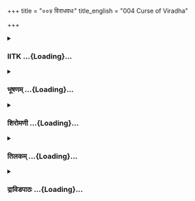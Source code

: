 +++
title = "००४ विराधवधः"
title_english = "004 Curse of Viradha"

+++
<div caption="श्रीराम-हरिसीताराममूर्ति-घनपाठिभ्यां वचनम्" class="audioEmbed" src="https://archive.org/download/Ramayana-recitation-Sriram-harisItArAmamUrti-Ghanapaati-v2/Kanda_3/Kanda_3_ARK-004-Viradha_Vadhaha.mp3"></div>

<div class="js_include collapsed" newlevelforh1="3" title="IITK" unfilled url="/purANam/rAmAyaNam/audIchya-pAThaH/iitk/3_araNyakANDam/01-virAdha-vadhaH/004_virAdhavadhaH.md">
<details><summary><h3>IITK ...{Loading}...</h3></summary>

Rama and Lakshmana kill Viradha -- Viradha narrates his story and
ascends to heaven.



#### श्लोकः
##### मूलम्
ह्रियमाणौ तु तौ दृष्ट्वा वैदेही रामलक्ष्मणौ।  
उच्चैस्स्वरेण चुक्रोश प्रगृह्य सुमहाजाभुजौ॥3.4.1॥

##### शब्दार्थः
वैदेही Sita, प्रगृह्य  holding, ह्रियमाणौ the two being abducted, सुमहाभुजौ two huge arms, रामलक्ष्मणौ Rama and Lakshmana, दृष्ट्वा  seeing, उच्चै स्वरेण at the top of her voice, चुक्रोश shouted.

##### आङ्ग्लानुवादः
Seeing those two mightyarmed Rama and Lakshmana being carried away by Viradha, Sita started crying loudlyः



#### श्लोकः
##### मूलम्
एष दाशरथी रामः सत्यवान् शीलवान् शुचिः।  
रक्षसा रौद्ररूपेण ह्रियते सहलक्ष्मणः॥3.4.2॥

##### शब्दार्थः
सत्यवान् truthful , शीलवान् of good conduct, शुचिः pure, एषः this person, दाशरथिः son of Dasaratha, रामः Rama, सहलक्ष्मणः  with Lakshmana, रौद्ररूपेण dreadful in appearance, रक्षसा by The demon, ह्रियते is whisked away.

##### आङ्ग्लानुवादः




#### श्लोकः
##### मूलम्
मामृका भक्षयिष्यन्ति शार्दूलाद्वीपिनस्तथा।  
मां हरोत्सृज काकुत्स्थौ नमस्ते राक्षसोत्तम॥3.4.3॥

##### शब्दार्थः
माम् me, ऋका wild bears, तथा in the same way, शार्दूलाद्वीपिनः tigers and panthers, भक्षयिष्यन्ति will eat me, राक्षसोत्तम O best of demons, माम् me, हर take away, काकुत्स्थौ Rama and Lakshmana, उत्सृज spare them, ते to you, नमः I salute.

##### आङ्ग्लानुवादः
The wild bears, tigers and panthers will eat me up here. O best among demons, pray take me and leave both the Kakutsthas.



#### श्लोकः
##### मूलम्
तस्यास्तद्वचनं श्रुत्वा वैदेह्या रामलक्ष्मणौ।  
वेगं प्रचक्रतुर्वीरौ वधे तस्य दुरात्मनः॥3.4.4॥

##### शब्दार्थः
वीरौ heroic, रामलक्ष्मणौ Rama and Lakshmana, तस्याः वैदेह्याः that Sita's, तत् वचनम् those words, श्रुत्वा on hearing, दुरात्मनः of the wicked one, तस्य his, वधे to kill, वेगम् haste, प्रचक्रतुः began.

##### आङ्ग्लानुवादः
On hearing those words of  Sita, both the heroes, Rama and Lakshmana hastened to kill the wicked Viradha.



#### श्लोकः
##### मूलम्
तस्य रौद्रस्य सौमित्रिः सव्यं बाहुं बभञ्ज ह।  
रामस्तु दक्षिणं बाहुं तरसा तस्य रक्षसः॥3.4.5॥

##### शब्दार्थः
सौमित्रिः Lakshmana, रौद्रस्य of that dreadful demon तस्य his, सव्यं बाहुम् left shoulder, बभञ्ज ह broke down, रामः Rama, तु too, तस्य रक्षसः that demon's, दक्षिणम् right, बाहुम् shoulder, तरसा quickly.

##### आङ्ग्लानुवादः
Lakshmana quickly broke the left and Rama the right shoulder of that dreadful demon.



#### श्लोकः
##### मूलम्
स भग्नबाहुस्सविग्नो निपपाताशु राक्षसः।  
धरण्यां मेघसङ्काशो वज्रभिन्न इवाचलः॥3.4.6॥

##### शब्दार्थः
भग्नबाहुः broken shoulders, मेघ सङ्काशः resembling cloud, सः he, संविग्नः anxious, राक्षसः demon, निपपातः fell down, वज्रभिन्नः split by a thunderbolt, अचलः इव like a mountain, आशु fell at once, धरण्याम् on the ground.

##### आङ्ग्लानुवादः
With both shoulders broken, the demon, looking like a cloud (huge and dark) fell at once on the ground like a mountain split by a thunderbolt.



#### श्लोकः
##### मूलम्
मुष्टिभिर्जानुभिः पद्भिः सूदयन्तौ तु राक्षसम्।  
उद्यम्योद्यम्य चाप्येनं स्थण्डिले निष्पिपेषतुः॥3.4.7॥

##### शब्दार्थः
राक्षसम् to the demon, मुष्टिभिः with fists, जानुभिः with knees, पद्भिः with feet, सूदयन्तौ striking, एनम् him, उद्यम्योद्यम्य by lifting him again and again, स्थण्डिले on the bare ground, निष्पिपेषतुः pulverized .

##### आङ्ग्लानुवादः
Striking the demon with fists, knees and feet, both of them smit him  on the bare ground and pulverized him.



#### श्लोकः
##### मूलम्
स विद्धो बहुभिर्बाणैः खङ्गाभ्यां च परिक्षतः।  
निष्पिष्टो बहुधा भूमौ न ममार स राक्षसः॥3.4.8॥

##### शब्दार्थः
बहुभिः by many, बाणैः by arrows, विद्धः pierced, खङ्गाभ्याम् with two swords, परिक्षतः  wounded, बहुधा in many ways, भूमौ on the ground, निष्पिष्टः pulverized, सः राक्षसः that demon, न ममार was not killed.

##### आङ्ग्लानुवादः
Although pierced by arrows, and wounded by the two swords, and pulverized on the ground, the demon did not die.



#### श्लोकः
##### मूलम्
तं प्रेक्ष्य रामः सुभृशमवध्यमचलोपमम्।  
भयेष्वभयदश्श्रीमानिदं वचनमब्रवीत्॥3.4.9॥

##### शब्दार्थः
भयेषु from fear, अभयदः guaranter of safety, (who promises deliverance from fear), श्रीमान् illustrious, रामः Rama, अचलोपमम् mountainlike, तम् him, सुभृशम् very much, अवध्यम् could not be killed, प्रेक्ष्य after seeing, इदम् these, वचनम् words, अब्रवीत् said.

##### आङ्ग्लानुवादः
Seeing the mountainlike Viradha not dying though seriously wounded, illustrious Rama, guaranter of safety from fear said to Lakshmanaः



#### श्लोकः
##### मूलम्
तपसा पुरुषव्याघ्र राक्षसोऽयं न शक्यते।  
शस्त्रेण युधि निर्जेतुं राक्षसं निखनावहे॥3.4.10॥

##### शब्दार्थः
पुरुषव्याघ्र O tiger among men, तपसा by penance, अयं राक्षसः this demon, युधि in war, शस्त्रेण by weapons, निर्जेतुम् to conquer, न शक्यते is not possible, राक्षसम् this demon, निखनावहे shall bury him.

##### आङ्ग्लानुवादः
O Lakshmana, best among men, this demon by virtue of his penance cannot be killed with any weapon in war. Therefore, let us bury him.



#### श्लोकः
##### मूलम्
कुञ्जरस्येव रौद्रस्य राक्षसस्यास्य लक्ष्मण।  
वनेऽस्मिन् सुमहच्छ्वभ्रं खन्यतां रौद्रवर्चसः॥3.4.11॥

##### शब्दार्थः
लक्ष्मण Lakshmana, रौद्रस्य of the dreadful one, अस्य रक्षसः of this demon, कुञ्जरस्येव like an elephant, रौद्रवर्चसः one who emits a fearful glow, अस्मिन् in this, वने forest, सुमहत् very great, श्वभ्रम् a pit, खन्यताम् dig.

##### आङ्ग्लानुवादः
Dig a deep pit to bury this demon, dreadful like an elephant and emitting a fearful glow.



#### श्लोकः
##### मूलम्
इत्युक्त्वा लक्ष्मणं रामः प्रदरः खन्यतामिति।  
तस्थौ विराधमाक्रम्य कण्ठे पादेन वीर्यवान्॥3.4.12॥

##### शब्दार्थः
वीर्यवान् courageous one, रामः Rama, लक्ष्मणम् to Lakshmana, इति thus, प्रदरः crevice, खन्यताम् may be dug up, इति thus, उक्त्वा having said, विराधम् Viradha, पादेन with his foot, कण्ठे on his neck, आक्रम्य holding firmly there, तस्थौ stood.

##### आङ्ग्लानुवादः
Courageous Rama standing there put his foot firmly on the neck of Viradha and said to Lakshmana,' Dig up a crevice'.



#### श्लोकः
##### मूलम्
तच्छ्रुत्वा राघवेणोक्तं राक्षसः प्रश्रितं वचः।  
इदं प्रोवाच काकुत्थ्सं विराधः पुरुषर्षभम्॥3.4.13॥

##### शब्दार्थः
राक्षसः the demon, विराधः Viradha, राघवेण by Rama, उक्तम् instructed, तत् that, श्रुत्वा on hearing, पुरुषर्षभम् best among men, काकुत्थ्सम् to Lakshmana, इदम् thus, प्रश्रितम् humble, वचः words, प्रोवाच uttered.

##### आङ्ग्लानुवादः
When the demon Viradha heard Rama saying so, he said these humble words to the scion of the Kakutsthas and the best of men ः



#### श्लोकः
##### मूलम्
हतोऽस्मि पुरुषव्याघ्र शक्रतुल्यबलेन वै।  
मया तु पूर्वं त्वं मोहान्न ज्ञातः पुरुषर्षभ॥3.4.14॥

##### शब्दार्थः
पुरुषव्याघ्र O tiger among men, शक्रतुल्यबलेन equal to Indra in prowess, हतः अस्मि I am killed, पुरुषर्षभ bull among men, मया by me, मोहात् due to delusion, त्वम् you, पूर्वम् earlier, न ज्ञातः was not realised.

##### आङ्ग्लानुवादः
You have killed me, O Rama, a tiger among men. You are equal to Indra in prowess. O best of men, out of delusion I could not recognise you earlier.



#### श्लोकः
##### मूलम्
कौसल्यासुप्रजा राम तातस्त्वं विदितो मया।  
वैदेही च महाभागा लक्ष्मणश्च महायशाः॥3.4.15॥

##### शब्दार्थः
तात O dear one, त्वम् you, कौसल्यासुप्रजाः the good son of Kausalya, रामः Rama, विदितः are known now, महाभागा a great lady, वैदेही च Sita too, महायशाः a man of great fame, लक्ष्मणश्च and Lakshmana too.

##### आङ्ग्लानुवादः
O dear Rama, I know now you are the blessed son of Kausalya, Sita is a noble lady and a glorious soul.



#### श्लोकः
##### मूलम्
अभिशापादहं घोरां प्रविष्टो राक्षसीं तनुम्।  
तुम्बुरुर्नाम गन्धर्वः शप्तो वैश्रवणेन ह॥3.4.16॥

##### शब्दार्थः
अहम् I, अभिशापात् by a curse, घोराम् this terrible, राक्षसीम् demoniac, तनुम् body, प्रविष्टः I  have entered, वैश्रवणेन by Kubera, शप्तः I am cursed, तुम्बुरुः नाम by name Tumburu, गन्धर्वः celestial musician.

##### आङ्ग्लानुवादः
I am Tumburu by name,  a celestial singer of the gandharva clan. Cursed by Kubera, I got this dreadful body of a demon.



#### श्लोकः
##### मूलम्
प्रसाद्यमानश्च मया सोऽब्रवीन्मां महायशाः।  
यदा दाशरथी रामस्त्वां वधिष्यति संयुगे।  
तदा प्रकृतिमापन्नो भवान्स्वर्गं गमिष्यति॥3.4.17॥

##### शब्दार्थः
मया by me, प्रसाद्यमानः while being appeased, महायशाः illustrious, सः he, माम् me, अब्रवीत् said, दाशरथिः son of Dasaratha, रामः Rama, यदा when, त्वाम् you, संयुगे at war, वधिष्यति will kill, तदा then, प्रकृतिम् your original form, आपन्नः you will get back, भवान् you, स्वर्गम् to heaven, गमिष्यति you will go.

##### आङ्ग्लानुवादः
When I appealed to him, that lord of great fame (Kubera) said that I would get back my original form and ascend to heaven when Rama, son of Dasaratha, would kill me in a duel.



#### श्लोकः
##### मूलम्
अनुपस्थीयमानो मां स क्रुद्धो व्याजहार ह।  
इति वैश्रवणो राजा रम्भासक्तमुवाच ह॥3.4.18॥

##### शब्दार्थः
सः that, अनुपस्थीयमानः not being attended to, क्रुद्धः angry, माम् me, व्याजहार said, राजा king, वैश्रवणः Kubera, रम्भासक्तम्  passionately attached to Rambha, इति like this, उवाच ह cursed.

##### आङ्ग्लानुवादः
When king Kubera saw me absent (from duty) as I was infatuated with Rambha, he got angry and cursed me.



#### श्लोकः
##### मूलम्
तव प्रसादान्मुक्तोऽहमिहशापात्सुदारुणात्।  
भुवनं स्वं गमिष्यामि स्वस्ति वोऽस्तु परन्तप॥3.4.19॥

##### शब्दार्थः
तव your, प्रसादात् by grace blessing, सुदारुणात् from the dreadful form, अभिशापात् from the  curse, परन्तप scorcher of enemies अहम् I, मुक्तः am relieved, स्वम् my own, भुवनम् abode, गमिष्यामि I will go, वः to you both, स्वस्ति wish you well, अस्तु may be.

##### आङ्ग्लानुवादः
O scorcher of enemies by your grace I am rid of the curse. Delivered from my dreadful form, I will now go to my world. May both of you fare well.



#### श्लोकः
##### मूलम्
इतो वसति धर्मात्मा शरभङ्गः प्रतापवान्॥3.4.20॥  
अध्यर्धयोजने तात महर्षिस्सूर्यसन्निभः।  
तं क्षिप्रमधिगच्छ त्वं स ते श्रेयोऽभिधास्यति॥3.4.21॥

##### शब्दार्थः
तात O dear, इतः from here, अध्यर्धयोजने one and half yojanas away, (a yojana  about 8 miles) धर्मात्मा a righteous self, प्रतापवान् of great power, सूर्यसन्निभः comparable to the Sun, शरभङ्गः Sarabhanga, महर्षिः sage, वसति lives, त्वम् you, क्षिप्रम् quickly, तम् him, अधिगच्छ  approach, सः he, ते to you, श्रेयः welfare, अभिधास्यति bestow on you.

##### आङ्ग्लानुवादः
O dear, there lives Sarabhanga, a righteous sage, comparable to the Sun, at a distance of one and a half yojanas from here. Go to him at once. He will bless you with your wellbeing.



#### श्लोकः
##### मूलम्
अवटे चापि मां राम प्रक्षिप्य कुशली व्रज।  
रक्षसां गतसत्त्वानामेष धर्मस्ससनातनः।  
अवटे ये निधीयन्ते तेषां लोकास्सनातनाः॥3.4.22॥

##### शब्दार्थः
राम Rama, माम् me, अवटे in the pit, प्रक्षिप्य on burying, कुशली proper, व्रज you may go, गतसत्त्वाम्  who are dead, रक्षसाम् of the demons, एषः this one, सनातनः eternal, धर्मः justice, ये those, अवटे विनिक्षिप्यन्ते buried in a pit, तेषाम् to them, सनातनाः eternal, लोकाः in other worlds (heaven)

##### आङ्ग्लानुवादः
Bury me in the pit, O Rama, and proceed happily. This is a great tradition for the dead  
demons. Those who are buried in the pit attain heaven.



#### श्लोकः
##### मूलम्
एवमुक्त्वा तु काकुत्थ्सं विराधश्शरपीडितः।  
बभूव स्वर्गसम्प्राप्तो न्यस्तदेहो महाबलः॥3.4.23॥

##### शब्दार्थः
महाबलः mighty strong, विराधः Viradha, काकुत्थ्सम् to the scion of the Kakutstha race, एवम् in that way, उक्त्वा having said, शरपीडितः hit by the arrows, न्यस्तदेहः casting his body, स्वर्गसम्प्राप्तः बभूव attained heaven.

##### आङ्ग्लानुवादः
Having said so to Rama, the mighty  Viradha, hit by the arrows left his body and attained heaven.



#### श्लोकः
##### मूलम्
तच्छ्रुत्वा राघवो वाक्यं लक्ष्मणं व्यादिदेश ह।  
कुञ्जरस्येव रौद्रस्य राक्षसस्यास्य लक्ष्मण॥3.4.24॥  
वनेऽस्मिन् सुमहच्छ्वभ्रं खन्यतां रौदकर्मणः।  
इत्युक्त्वा लक्ष्मणं रामः प्रदरः खन्यतामिति।  
तस्थौ विराधमाक्रम्य कण्ठे पादेन वीर्यवान्॥3.4.25॥

##### शब्दार्थः
राघवः Rama, तत् वाक्यम् those words, श्रुत्वा heard, लक्ष्मणम् Lakshmana, व्यादिदेश ordered, अस्यराक्षसस्य for this demon, रौद्रस्य of the dreadful, कुञ्जरस्येव like an elephant वनेऽस्मिन् in this forest, रौद्रकर्मणः of dreadful acts, सुमहत् wide, श्वभ्रः pit, खन्यताम् dig, रामः Rama, लक्ष्मणम् Lakshmana, प्रदरः a pit, खन्यताम् dig, इति in this way, वीर्यवान् valiant, पादेन by his foot, कण्ठे on the neck, विराधम् to Viradha, आक्रम्य occupying, तस्थौ stood firmly.

##### आङ्ग्लानुवादः
When Rama heard those words, he said, O Lakshmana dig for this elephantlike demon of dreadful acts, a big pit. Having said so the mighty Rama stood firmly stamping the neck of Viradha with his foot.



#### श्लोकः
##### मूलम्
ततः खनित्रमादाय लक्ष्मणश्श्वभ्रमुत्तमम्।  
अखनत्पार्श्वतस्तस्य विराधस्य महात्मनः॥3.4.26॥

##### शब्दार्थः
ततः thereafter, लक्ष्मणः Lakshmana, खनित्रम् spade, आदाय fetched, महात्मनः of the great soul, तस्यविराधस्य that Viradha's, पार्श्वतः by his side, उत्तमम् sufficiently big, श्वभ्रम् pit, अखनत् dug.

##### आङ्ग्लानुवादः
Then Lakshmana fetched a spade and dug a sufficiently big pit by the side of the great soul Viradha.



#### श्लोकः
##### मूलम्
तं मुक्तकण्ठंनिक्षिप्य शङ्कुकर्णं महास्वनम्।  
विराधं प्राक्षिपच्छ्वभ्रे नदन्तं भैरवस्वनम्॥3.4.27॥

##### शब्दार्थः
मुक्तकण्ठनिक्षिप्य released pressure on the neck, महास्वनम् with loud voice, शङ्कुकर्णम्   of pointed ears as an iron peg, भैरवस्वनम् fearful sound नदन्तम् making, तं विराधम् that Viradha, श्वभ्रे in the pit, प्राक्षिपत् dropped.

##### आङ्ग्लानुवादः
Rama took his foot off Viradha's neck and dropped his body with pointed ears into the pit while Viradha was groaning fearfully৷৷



#### श्लोकः
##### मूलम्
तमाहवे दारुणमाशुविक्रमौ स्थिरावुभौ संयति रामलक्ष्मणौ।  
मुदान्वितौ चिक्षिपतुर्भयावहं नदन्तमुत्क्षिप्य बिले तु राक्षसम्॥3.4.28॥

##### शब्दार्थः
आशुविक्रमौ both warriors of quick and brave action, संयति in this battle, स्थिरौ stable, रामलक्ष्मणौ Rama and Lakshmana, उभौ both, मुदा joy, अन्वितौ both endowed, आहवे in the war, दारुणम् dreadful, भयावहम् frightening, नदन्तम् was roaring तं राक्षसम् that demon, बलेन forcefully, उत्क्षिप्य  lifted, चिक्षिपतुः both of them  threw him down .

##### आङ्ग्लानुवादः
Rama and Lakshmana, stable and firm, brave and quick, together lifted the body of Viradha who was fierce in battle and roaring and forcibly threw it into the pit with joy.



#### श्लोकः
##### मूलम्
अवध्यतां प्रेक्ष्य महासुरस्य तौ शितेन शस्त्रेण तदा नरर्षभौ।  
समर्थ्य चात्यर्थविशारदावुभौ बिले विराधस्य वधं प्रचक्रतुः॥3.4.29॥

##### शब्दार्थः
तदा then, नरर्षभौ both bulls among men, अत्यर्थविशारदौ very efficient, तौ उभौ both of them, शितेन with sharp, शस्त्रेण weapons, महासुरस्य of that mighty demon, तस्य विराधस्य of that Viradha, अवध्यताम् not to be killed in any other way, प्रेक्ष्य having seen, समर्थ्य after reflecting over the issue, बिले in hole, वधं killed, प्रचक्रतुः both undertook.

##### आङ्ग्लानुवादः
The two princes, bulls among men, who were adept in archery saw that the great demon could not be killed by any other means. They reflected over the issue  and undertook the task of killing him with sharp weapons and buried him in a pit.



#### श्लोकः
##### मूलम्
स्वयं विराधेन हि मृत्युरात्मनः प्रसह्य रामेण यथार्थमीप्सितः।  
निवेदितः काननचारिणा स्वयं न मे वधः शस्त्रकृतो भवेदिति॥3.4.30॥

##### शब्दार्थः
विराधेन by Viradha, स्वयम् himself, आत्मनः for him, मृत्युः death, यथार्थम् truly, प्रसह्य forcibly, रामेण by Rama, ईप्सितः wished to, काननचारिणा one by the forestranger, मे  for me, शस्त्र कृतः by the weapons, वधः kill, न भवेत् not possible for you, इति thus, स्वयम् he himself, निवेदितः was revealed.

##### आङ्ग्लानुवादः
Rama deliberately wanted to kill Viradha with weapons. Viradha the forestranger himself revealed that it was not possible to kill him with weapons and asked Rama to bury him in a pit.



#### श्लोकः
##### मूलम्
तदेव रामेण निशम्य भाषितं कृता मतिस्तस्य बिलप्रवेशने।  
बिलं च रामेणातिबलेन रक्षसा प्रवेश्यमानेन वनं विनादितम्॥3.4.31॥

##### शब्दार्थः
तत् then, भाषितमेव words spoken, निशम्य hearing, रामेण by Rama, तस्य his, बिलप्रवेशने putting him in the pit, मतिः mind, कृता determined, बिलम् pit, प्रवेश्यमानेन while placing, अतिबलेन  mighty, रामेण by Rama, रक्षसा  by the demons, वनम् forest, विनादितम् echoed.

##### आङ्ग्लानुवादः
While Rama, who had made up his mind after hearing him, was putting the mighty demon in the pit, the forest rang with his roar.



#### श्लोकः
##### मूलम्
प्रहृष्टरूपाविव रामलक्ष्मणौ विराधमुर्व्या प्रदरे निहत्य तौ।  
ननन्दतुर्वीतभयौ महावने शिलाभिरन्तर्दधतुश्च राक्षसम्॥3.4.32॥

##### शब्दार्थः
प्रहृष्टरूपाविव both joyful, रामलक्ष्मणौ Rama and Lakshmana, तं विराधम् that Viradha, उर्व्याः earth's, प्रदरे in the crevice, निहत्य after killing, वीतभयौ both fearlessly, महावने in the great forest, ननन्दतुः both rejoiced, राक्षसम् to the demon, शिलाभिः with rocks, अन्तर्दधतुश्च  covered him.

##### आङ्ग्लानुवादः
Rama and Lakshmana were happy to consign Viradha's body to the pit after killing him. They filled the pit with rocks in the great forest without fear.



#### श्लोकः
##### मूलम्
ततस्तु तौ काञ्चनचित्रकार्मुकौ निहत्य रक्षः परिगृह्य मैथिलीम्।  
विजह्रतु स्तौ मुदितौ महावने दिवि स्थितौ चन्द्रदिवाकराविव॥3.4.33॥

##### शब्दार्थः
ततः then, काञ्चनचित्रकार्मुकौ with brilliant bows adorned with molten gold, तौ both of them, रक्षः the demon, निहत्य killing, मैथिलीम् Sita, परिगृह्य taking, महावने in that huge forest, मुदितौ joyfully, दिवि in the sky, स्थितौ remaining stable, तौ both Rama and Lakshmana, चन्द्रदिवाकराविव like the Moon and Sun, विजह्रतुः wandered.

##### आङ्ग्लानुवादः
With Viradha killed, they, accompanied by Sita, wandered happily in the dense forest, carrying their brilliant bows adorned with molten gold. They looked like Moon and Sun shining in the sky.  

#### समाप्तिः
 श्रीमद्रामायणे वाल्मीकीय आदिकाव्ये अरण्यकाण्डे चतुर्थस्सर्गः॥  
Thus ends the fourth sarga of Aranyakanda of the holy Ramayana the first epic composed by sage Valmiki.

</details>
</div>
<div class="js_include collapsed" newlevelforh1="3" title="भूषणम्" unfilled url="/purANam/rAmAyaNam/audIchya-pAThaH/TIkA/bhUShaNa_iitk/3_araNyakANDam/01-virAdha-vadhaH/004_virAdhavadhaH.md">
<details><summary><h3>भूषणम् ...{Loading}...</h3></summary>



ह्रियमाणै तु तौ दृष्ट्वा वैदेही रामलक्ष्मणौ ।  

उच्चैस्स्वरेण चुक्रोश प्रगृह्य सुभुजा भुजौ  ॥  ३।४।१  ॥   

अथ परमपुरुषवहनफलं वक्तुमुक्रमते ह्रियमाणावित्यादि । चुक्रोश
रामस्यातिमानुषं चरित्रमवगच्छन्त्यपि स्नेहातिशयेन व्याकुला रुरोदेत्यर्थः
 ॥  ३।४।१  ॥   

  

एष दाशरथी रामस्सत्यवाञ्च्छीलवाञ्छुचिः ।  

रक्षसा रौद्ररूपेण ह्रियते सहलक्ष्मणः  ॥  ३।४।२  ॥   

सत्यवान् सत्यवचनवान् । शीलवान् सदाचारसम्पन्नः । शुचिः ऋजबुद्धिः  ॥  ३।४।२
 ॥   

  

मां वृका भक्षयिष्यन्ति शार्दूला द्वीपिनस्तथा ।  

मां हरोत्सृज्य काकुत्स्थौ नमस्ते राक्षसोत्तम  ॥  ३।४।३  ॥   

तस्यास्तद्वचनं श्रुत्वा वैदेह्या रामलक्ष्मणौ ।  

वेगं प्रचक्रतुर्वीरौ वधे तस्य दुरात्मनः  ॥  ३।४।४  ॥   

एवं दैवं प्रत्याक्रुश्य विराधं प्रत्याह मामिति । वृकाः ईहामृगाः ।
"कोकस्त्वीहामृगो वृकः" इत्यमरः । शार्दूलाः महाव्याघ्राः । द्वीपिनः
अल्पव्याघ्राः । "व्याघ्रो मृगारिः शार्दूलो हिंसारुश्चित्रकीमृगात् ।
चण्डश्चाल्पस्त्वयं द्वीपी" इति वैजयन्ती । नमस्त इत्येवं चुक्रोशेति
पूर्वोणान्वयः  ॥  ३।४।३,४  ॥   

  

तस्य रोद्रस्य सौमित्रिर्बाहुं सव्यं बभञ्ज ह ।  

रामस्तु दक्षिणं बाहुं तरसा तस्य रक्षसः  ॥  ३।४।५  ॥   

सव्यमित । ननु विराधादाने कबन्धादाने च लक्ष्मणः सव्यं रामो दक्षिणं
भुजमच्छिनदित्यविशेषेणोच्यते, किमत्र नियामकमिति चेत्? उच्यते सर्वदा
लक्ष्मणो रामस्य दक्षिणपार्श्व एव तिष्ठति, अतो गृह्णन् दक्षिणेन रामं
सव्येन लक्ष्मणं चागृह्णादित्यविरोधः । तरसा बलेन  ॥  ३।४।५  ॥   

  

स भग्नबाहुः संविग्नो निपपाताशु राक्षसः ।  

धरण्यां मेघसङ्काशो वज्रभिन्न इवाचलः  ॥  ३।४।६  ॥   

संविग्नः भीतः  ॥  ३।४।६  ॥   

  

मुष्टिभिर्जानुभिः पद्भिः सूदयन्तौ तु राक्षसम् ।  

उद्यम्योद्यम्य चाप्येनं स्थण्डिले निष्पिपेषतुः  ॥  ३।४।७  ॥   

स विद्धो बहुभिर्बाणैः खङ्गाभ्यां च परिक्षतः ।  

निष्पिष्टो बहुधा भूमौ न ममार स राक्षसः  ॥  ३।४।८  ॥   

मुष्टिभिरिति बहुवचनमावृत्त्या उद्यम्योद्यम्य सूदयन्तौ
मुष्ट्यादिकमुद्धृत्योद्धृत्य प्रहरन्तौ । स्थण्डिले भूतले  ॥  ३।४।७,८  ॥   

  

तं प्रेक्ष्य रामः सुभृशमवध्यमचलोपमम् ।  

भयेष्वभयदः श्रीमानिदं वचनमब्रवीत्  ॥  ३।४।९  ॥   

भयेष्वभवदः शापापायकरणाय प्रसन्न इत्युच्यते  ॥  ३।४।९  ॥   

  

तपसा पुरुषव्याघ्र राक्षसो ऽयं न शक्यते ।  

शस्त्रेण युधि निर्जेतुं राक्षसं निखनावहे  ॥  ३।४।१०  ॥   

शस्त्रेण शस्त्रादिभिः । निखनावहे भूमौ निक्षिपेव  ॥  ३।४।१०  ॥   

  

तच्छ्रुत्वा राघवेणोक्तं राक्षसः प्रश्रितं वचः ।  

इदं प्रोवाच काकुत्स्थं विराधः पुरुषर्षभम्  ॥  ३।४।११  ॥   

प्रश्रितं विनयान्वितं यथा तथा प्रोवचेत्यन्वयः  ॥  ३।४।११  ॥   

  

हतो ऽस्मि पुरुषव्याघ्र शक्रतुल्यबलेन वै ।  

मया तु पूर्वं त्वं मोहन्न ज्ञातः पुरुषर्षभः  ॥  ३।४।१२  ॥   

रामपादस्पर्शेन प्रत्यभिजानन्नाहः हत इत्यादि । त्वयेति शेषः । पुरुषर्षभः
पुरुषोत्तमस्त्वं रामत्वेनावतीर्ण इति न ज्ञात इत्यर्थः  ॥  ३।४।१२  ॥   

  

कौसल्यासुप्रजा राम तात त्वं विदितो मया ।  

वैदेही च महाभागा लक्ष्मणश्च महायशाः  ॥  ३।४।१३  ॥   

ज्ञानप्रकारमाह कौसल्येति । तात सर्वलोकजनक त्वं कौसल्यायाः सुप्रजाः ।
"नित्यमसिच् प्रजामेधयोः" इत्यसिच् । इति विदितो ऽसि । महाभागा
श्रीर्वैदेहीत्यवगता । अयं च त्वदंशभूतो महायशाः त्वदनुवर्तवनजकीर्तिमान्
लक्ष्मण इति विदितः  ॥  ३।४।१३  ॥   

  

अपि शापादहं घोरां प्रविष्टो राक्षसीं तनुम् ।  

तुम्बुरुर्नाम गन्धर्वः शप्तो वैश्रवणेन ह  ॥  ३।४।१४  ॥   

एतावत्पर्यन्तं कुतो न ज्ञातवानसीत्यत्राह , अपीति । अपिर्गर्हायाम् । कस्य
केन शाप इत्यत्राह तुम्बुरुरित्यादि । अहमिति शेषः  ॥  ३।४।१४  ॥   

  

प्रसाद्यमानश्च मया सो ऽब्रवीन्मां महायशाः ।  

यदा दाशरथी रामस्त्वां वधिष्यति संयुगे  ॥  ३।४।१५  ॥   

तदा प्रकृतिमापन्नो भवान् स्वर्गं गमिष्यति ।  

इति वेश्रवणो राजा रम्भासक्तं पुरा ऽनघ ।  

अनुपस्थीयमानो मां सङ्क्रुद्धो व्याजहार ह  ॥  ३।४।१६  ॥   

उपकारस्मृत्योपश्लोकयति महायशा इति । प्रकृतिं स्वरूपम् । शापनिमित्तमाह
अनुपस्थीयमान इति । रम्भासक्तं माम् अनुस्थीयमानः अवसरे मया असेव्यमानः अत
एव सङ्क्रुद्धः राजा अस्मत्स्वामी वैश्रवणः इति उक्तप्रकारेण राक्षसो भवेति
व्याजहार । पुनर्मया प्रसाद्यमान इत्यब्रवीच्च उक्तप्रकारेण शापावसानं
चोवाचेति योजना  ॥  ३।४।१५,१६  ॥   

तव प्रसादान्मुक्तो ऽहमभिशापात् सुदारुणात् ।  

भुवनं स्वं गमिष्यामि स्वस्ति वो ऽस्तु परन्तप  ॥  ३।४।१७  ॥   

स्वं भुवनं स्वर्गलोकम् । उपकारस्मृत्या मङ्गलमाशास्ते स्वस्ति व इति  ॥ 
३।४।१७  ॥   

  

इतो वसति धर्मात्मा शरभङ्गः प्रतापवान्  ॥  ३।४।१८  ॥   

वाचिककैङ्कर्यमातनोति इत इति । प्रतापवान् महातपाः । अधिकमर्धं यस्य
तदध्यर्धं तच्च तद्योजनं च तस्मिन्, सार्धयोजन इत्यर्थः  ॥  ३।४।१८  ॥   

  

अध्यर्धयोजने तात महर्षिस्सूर्यसन्निभः ।  

तं क्षिप्रमभिगच्छ त्वं स ते श्रेयो विधास्यति  ॥  ३।४।१९  ॥   

क्षिप्रं तदग्निप्रवेशात्पूर्वम् । ते त्वत्तः श्रेयः ब्रह्मलोकं विधास्यति
पोषयिष्यति । यद्वा ते श्रेयः निवासस्थानप्रवेशनादिकम्  ॥  ३।४।१९  ॥   

  

अवटे चापि मां राम प्रक्षिप्य कुशली व्रज ।  

रक्षसां गतसत्त्वानामेष धर्मः सनातनः ।  

अवटे ये निधीयन्ते तेषां लोकाः सनातनाः  ॥  ३।४।२०  ॥   

अवट इति । अवटे श्वभ्रे कुशली आर्तत्राणरूपकुशलयुक्तः । गतसत्त्वानां
गतासूनाम् । "द्रव्यासुव्यवसायेषु सत्त्वमस्त्री तु जन्तुषु" इत्यमरः । एषः
अवटप्रक्षेपः । अस्य धर्मस्य फलमाह अवट इति  ॥  ३।४।२०  ॥   

  

एवमुक्त्वा तु काकुत्स्थं विराधः शरपीडितः ।  

बभूव स्वर्गसम्प्राप्तो न्यस्तदेहो महाबलः  ॥  ३।४।२१  ॥   

तच्छ्रुत्वा राघवो वाक्यं लक्ष्मणं व्यादिदेश ह  ॥  ३।४।२२  ॥   

स्वर्गसम्प्राप्तः सम्प्राप्तप्राय इत्यर्थः । खननानन्तरं स्वर्गप्राप्तेः
 ॥  ३।४।२१,२२  ॥   

  

कुञ्जरस्येव रौद्रस्य राक्षसस्यास्य लक्ष्मण ।  

वने ऽस्मिन् सुमहच्छ्वभ्रं खन्यतां रौद्रकर्मणः  ॥  ३।४।२३  ॥   

इत्युक्त्वा लक्ष्मणं रामः प्रदरः खन्यतामिति ।  

तस्थौ विराधमाक्रम्य कण्ठे पादेन वीर्यवान्  ॥  ३।४।२४  ॥   

कुञ्जरस्येत्यादि श्लोकद्वयम् । वैपुल्यं विधाय निम्नतां विधत्ते प्रदरः
खन्यतामिति । प्रकृष्टो दरः प्रदरः  ॥  ३।४।२३,२४  ॥   

  

ततः खनित्रमादाय लक्ष्मणः श्वभ्रमुत्तमम् ।  

अखनत् पार्श्वतस्तस्य विराधस्य महात्मनः  ॥  ३।४।२५  ॥   

उत्तमम् अतिनिम्नम् । महात्मनः महाकायस्य  ॥  ३।४।२५  ॥   

  

तं मुक्तकण्ठं निष्पिष्य शङ्कुकर्णं महास्वनम् ।  

विराधं प्राक्षिपच्छ्वभ्रे नदन्तं भैरवस्वनम्  ॥  ३।४।२६  ॥   

मुक्तकण्ठं कण्ठाक्रमणरहितम् अत एव महास्वनम् । शङ्कुकर्णं शङ्कुः कीलं
तत्सदृशकर्णं गर्दभाकारं वा । "शङ्कुर्णौ गर्दभोष्ट्रौ" इति बाणः ।
भैरवस्वनं भयङ्करप्रतिध्वानं यथा भवति तथा नदन्तम् । महास्वनमित्यत्र
स्वभावोक्तिः । अत्रोच्चारणरूपकार्योक्तिरिति भिदा । ३।४।२६  ॥   

  

तमाहवे निर्जितमाशुविक्रमौ स्थिरावुभौ संयति सामलक्ष्मणौ ।  

मदान्वितौ चिक्षिपतुर्भयावहं नदन्तमुत्क्षिप्य बिले तु राक्षसम्  ॥  ३।४।२७
 ॥   

समस्तमुक्तमेवार्थं वृत्तान्तरेण सङ्गृह्णाति तमाहव इत्यादिना । संयति
युद्धे स्थिरौ  ॥  ३।४।२७  ॥   

  

अवध्यतां प्रेक्ष्य महासुरस्य तौ शितेन शस्त्रेण तदा नरर्षभौ ।  

समर्थ्य चात्यर्थविशारदावुभौ बिले विराधस्य वधं प्रचक्रतुः  ॥  ३।४।२८  ॥   

बिलप्रक्षेपनिमित्तमाह अवध्यतामिति । महासुरस्य वृत्राद्यसुरसदृशस्य ।
समर्थ्य अयमेवास्य वधोपाय इति निश्चित्य  ॥  ३।४।२८  ॥   

  

स्वयं विराधेन हि मृत्युरात्मनः प्रसह्य रामेण वधार्थमीप्सितः ।  

निवेदितः काननचारिणा स्ययं न मे वधः शस्त्रकृतो भवेदिति  ॥  ३।४।२९  ॥   

न केवलं स्वनिश्चयः, विराधेन चानन्तरं तथोक्तमित्याह स्वयमिति । काननचारिणा
रामेण । प्रसह्य बलात्कृत्य आत्मनो वधार्थं स्वयमीप्सितः मृत्युः
बिलप्रवेशरूपवधोपायः । न मे वधः शस्त्रकृतो भवेदित्युपायान्तरं
प्रतिषिद्ध्य स्वयं निवेदितः उक्तो हीति योजना  ॥  ३।४।२९  ॥   

  

तदेव रामेण निशम्य भाषितं कृता मतिस्तस्य बिलप्रवेशने ।  

बिलं च रामेण बलेन रक्षसा प्रवेश्यमानेन वनं विनादितम्  ॥  ३।४।३०  ॥   

रामेण तद्भाषितमेव निशम्य तस्य विराधस्य बिलप्रवेशने मतिः कृता । रामेण
बलेन बिलं प्रवेश्यमानेन रक्षसा वनं विनादितमिति योदना  ॥  ३।४।३०  ॥   

  

प्रहृष्टरूपाविव रामलक्ष्मणौ विराधमुर्व्याः प्रदरे निहत्य तौ ।  

ननन्दतुर्वीतभयौ महावने शिलाभिरन्तर्दधतुश्च राक्षसम्  ॥  ३।४।३१  ॥   

प्रहृष्टरूपौ पुलकितशरीरौ । वस्तुतो हर्षशोकावनयोर्न स्तः किन्तु
तन्नटनमात्रमिति इवशब्देन सूचयति  ॥  ३।४।३१  ॥   

  

ततस्तु तौ काञ्चनचित्रकार्मुकौ निहत्य रक्षः परिगृह्य मैथिलीम् ।  

विजह्रतुस्तौ मुदितौ महावने दिवि स्थितौ चन्द्रदिवाकराविव । ३।४।३२  ॥   

इत्यार्षे श्रीरामायणे वाल्मीकीये आदिकाव्ये श्रीमदारण्यकाण्डे चतुर्थः
सर्गः  ॥  ४  ॥   

पत्नीसहितस्य रामस्य तद्रहितस्य परतन्त्रस्य लक्ष्मणस्य चोपमानमाह
चन्द्रदिवाकराविवेति  ॥  ३।४।३२  ॥   

इति श्रीगोविन्दराजविरचिते श्रीरामायणभूषणे रत्नमेखलाख्याने
आरण्यकाण्डव्याख्याने चतुर्थः सर्गः  ॥  ४  ॥   



</details>
</div>
<div class="js_include collapsed" newlevelforh1="3" title="शिरोमणी" unfilled url="/purANam/rAmAyaNam/audIchya-pAThaH/TIkA/shiromaNI_iitk/3_araNyakANDam/01-virAdha-vadhaH/004_virAdhavadhaH.md">
<details><summary><h3>शिरोमणी ...{Loading}...</h3></summary>




  
रामलक्ष्मणहरणानन्तरकालिकं सीतावृत्तान्तमाह--ह्रियमाणाविति । रघूत्तमौ
ह्रियमाणौ दृष्ट्वा सुमहाभुजौ सुमहान्तौ स्वबाहू प्रगृह्य समुत्थाप्य
उच्चैः स्वरेण चुक्रोश, सुमहाभुजौ काकुत्स्थौ प्रगृह्य ह्रियमाणौ दृष्ट्वा
चुक्रोशेत्यन्वयो वा  ॥  ३।४।१  ॥   

  

क्रोशनाकारमाह--एष इति । सहलक्ष्मण एष रामः रौद्ररूपेण रक्षसा ह्रियते  ॥ 
३।४।२  ॥   

  

मामिति । मां वृकाः शार्दूलद्वीपिनो वा भक्षयिष्यन्ति । तत्र शार्दूलाः
सबिन्दवो व्याघ्राः द्वीपिनस्तु बिन्दुरहिता इति भेदः । तत्र
सहायान्तराण्यदृष्ट्वाह--हे राक्षसोत्तम मां काकुत्स्थौ च हर उत्सृज वा ते
नमः । काकुत्स्थहरणस्य सिद्धत्वे ऽपि स्वहरणस्याभावादेकसत्त्वे ऽपि द्वयं
नास्तीति प्रतीतेः न प्रार्थनानुपपत्तिः  ॥  ३।४।३  ॥   

  

तस्या इति । तस्या वैदेह्याः तद्वचनं श्रुत्वा वीरौ रामलक्ष्मणौ
दुरात्मनस्तस्य विराधस्य वधे वेगं शीघ्रतां प्रचक्रतुः  ॥  ३।४।४  ॥   

  

वधप्रकारमाह--तस्येति । रौद्रस्य भयङ्करस्य रक्षसः सव्यं वामं बाहुं
सौमित्रिः बभञ्ज, रामस्तु दक्षिणं बाहुं बभञ्ज  ॥  ३।४।५  ॥   

  

स इति । भग्नबाहुः मेघसंकाशः स विराधः मूर्छितः सन् वज्रभिन्नः अचलः पर्वत
इव धरण्या पपात  ॥  ३।४।६  ॥   

  

मुष्टिभिरिति । मुष्ट्यादिभिः सूदयन्तौ ताडयन्तौ रामलक्ष्मणौ
उद्यम्योद्यम्य उत्थाप्योत्थाप्य एनं राक्षसं स्थण्डिले निष्पिपेषतुः
संचूर्णयामासतुः  ॥  ३।४।७  ॥   

  

स इति । बहुभिर्बाणैः विद्धः खड्गाभ्यां परिक्षतश्च बहुधा अनेकवारं भूमौ
निष्पिष्टश्च स राक्षसः राक्षसत्वसहितः स विराधो न ममार  ॥  ३।४।८  ॥   

  

तमिति । अवध्यं तं विराधं सुभृशमत्यन्तं प्रेक्ष्य भयेषु अभयदः श्रीमान्
रामः इदमब्रवीत्  ॥  ३।४।९  ॥   

  

तद्वचनाकारमाह--तपसेति । पुरुषव्याघ्र हे लक्ष्मण अयं राक्षसः तपसा
हेतुभूतेन युधि शस्त्रेण निर्जेतुं न शक्यते अतः राक्षसं राक्षसपातनार्थं
निखनावहे भूमिमिति शेषः  ॥  ३।४।१०  ॥   

  

कुञ्जरस्येति । रौद्रस्य भयङ्करस्य कुञ्जरस्य इव रौद्रवर्चसः
भयकारितेजोयुक्तस्य अस्य राक्षसस्य पातनार्थमस्मिन् वने सुमहत् अतिविशालं
श्वभ्रं गर्तः खन्यताम्  ॥  ३।४।११  ॥   

  

इतीति । इति अनेन प्रकारेण प्रदरः खन्यतामिति लक्ष्मणं राम उक्त्वा पादेन
कण्ठे विराधमाक्रम्य एकीकृत्य बद्धेत्यर्थः तस्थौ  ॥  ३।४।१२  ॥   

  

तदिति । राघवेण रामेण उक्तं तद्वचः श्रुत्वा राक्षसो विराधः प्रसृतं
नम्रीभूतमिदं वचः काकुत्स्थं प्रोवाच  ॥  ३।४।१३  ॥   

  

तद्वचनाकारमाह--हत इति । हे पुरुषव्याघ्र शक्रः तुल्यबलो यस्य तेन भवताहं
हतः । अर्धं पृथक् । तत्र हेतुं वक्तुमाह--मोहादविवेकात्पूर्वं मया त्वं न
ज्ञातः इदानीं तु कौशल्यासुप्रजाः कौशल्यायाः प्रादुर्भूतरामस्त्वं मया
विदितः ज्ञातः वैदेही लक्ष्मणश्च विदितौ । सार्धश्लोक एकान्वयी  ॥  ३।४।१४१५
 ॥   

  

ननु किं ज्ञानेनेत्यतः स्ववृत्तमाह--अभीति । वैश्रवणेन शप्तः प्राप्तशापः
तुम्बुरुः तदभिधो गन्धर्वो ऽहमभिशापाद्धेतोः घोरां राक्षसीं तनुं प्रविष्टो
ऽस्मीति शेषः  ॥  ३।४।१६  ॥   

  

प्रसाद्येति । मया प्रसाद्यमानः महायशाः स वेश्रवणः माम् अब्रवीत् ।  

तद्वचनाकारमाह--यदेति । संयुगे संग्रामे दाशरथिः दशरथपुत्रो रामः यदा त्वां
वधिष्यति तदा प्रकृतिं स्वभावमापन्नः प्राप्तो भवान् स्वर्गं स्वर्गलोकं
गमिष्यति इति अनुपस्थीयमानः समये असेव्यमानः अत एव क्रुद्धः सः पश्चान्मया
प्रसाद्यमानः सन् व्याजहार । श्लोकद्वयमेकान्वयि  ॥  ३।४।१७१८  ॥   

  

उपसंहरन्नाह--इतीति । रम्भासक्तं मां वैश्रवणो राजा इत्यनेन प्रकारेण उवाच
। सुदारुणादतिघोरात् शापात् इह अस्मिन्समये तव प्रसादान्मुक्तोहं स्वं भवनं
गमिष्यामि वः स्वस्त्यस्तु । सार्धश्लोक एकान्वयि  ॥  ३।४।१९  ॥   

  

इत इति । धर्मात्मा सूर्यसन्निभः महर्षिः शरभङ्गः इत अस्मात्स्थानात्
अध्यर्धयोजने सार्धयोजने वसति तं शरभङ्गं त्वं शीघ्रमभिगच्छ स शरभङ्गस्ते
श्रेयः त्वदीप्सितकल्याणं विधास्यति  ॥  ३।४।२०२१  ॥   

  

अवटे इति । हे राम गतसत्त्वानां रक्षसां सनातनो धर्मः एषः अवटे निक्षेपः
अतः अवटे गर्ते मां निक्षिप्य कुशली त्वं व्रज  ॥  ३।४।२२  ॥   

  

तद्धर्मस्य सफलत्वं बोधयन्नाह--अवट इति । अवटे गर्ते ये राक्षसाः निधीयन्ते
तेषां राक्षसानां सनातनाः नित्या लोकाः भवन्तीति शेषः । अर्धं
पृथक्--एवमिति । शरपीडितो विराधः एवं काकुत्स्थमुक्त्वा न्यस्तदेहः
त्यक्तराक्षसशरीरः सन् स्वर्गसंप्राप्तो बभूव । अर्धद्वयमेकान्वयि  ॥ 
३।४।२३  ॥   

  

तदिति । तद्विराधोच्चारितं वाक्यं श्रुत्वा लक्ष्मणं व्यादिदेश आज्ञापयामास
। तत्प्रकारमाह--हे लक्ष्मण रौद्रस्य कुञ्जरस्य इव रौद्रकर्मणः अस्य
राक्षसस्य निपातायेति शेषः, अस्मिन् वने सुमहत् श्वभ्रं गर्तः खन्यताम्  ॥ 
३।४।२४२५  ॥   

  

इतीति । इति अनेन प्रकारेण प्रदरो गर्तः खन्यताम् इति वचनं लक्ष्मणमुक्त्वा
पादेन चरणेन विराधं कण्ठे आक्रम्य रामस्तथौ  ॥  ३।४।२६  ॥   

  

तत इति । ततः रामाज्ञाश्रवणानन्तरं खनित्रमादाय विराधस्य पार्श्वतः
पार्श्वे उत्तमं तत्क्षेपणयोग्यं श्वभ्रं गर्तं लक्ष्मणो ऽखनत्  ॥  ३।४।२७
 ॥   

  

तमिति । मुक्तकण्ठं मुक्तः प्रक्षेपणार्थं रामचरणाक्रमणात्त्यक्तः कण्ठो
यस्य तं शङ्कुवदचलायमानौ कर्णौ यस्य तं महास्वनं महासुभिः ऊर्ध्वोच्छ्वासैः
अनिति जीवति तमासन्नमरणमित्यर्थः, अत एव भैरवस्वनं भयङ्करशब्दं नदन्तं
कुर्वन्तं विराधं श्वभ्रे स्वकृतखाते प्राक्षिपत्  ॥  ३।४।२८  ॥   

  

तदेव सर्वं संक्षिप्य भङ्ग्यन्तरेणाह--तमित्यादिभिः । संयति संग्रामे
स्थिरौ अचलितचित्तौ आशुविक्रमौ मुदान्वितौ उभौ रामलक्ष्मणौ दारुणं नदन्तमत
एव भयावहं राक्षसं तं विराधमाहवे सङ्ग्रामे उत्क्षिप्य ऊर्ध्वं क्षिप्त्वा
चिक्षिपतुः पृथिव्यामिति शेषः  ॥  ३।४।२९  ॥   

  

अवध्यतामिति । शितेन तीक्ष्णेन शस्त्रेण महासुरस्य विराधस्य अवध्यतां
प्रेक्ष्य दृष्ट्वा नरर्षभौ अत्यर्थविशारदौ अत्यर्थमत्यन्तं विशारदौ
निपुणावुभौ रामलक्ष्मणौ समर्थ्य अतिखननेन बिलं संपाद्य बिले पातयित्वा
बन्धं प्रचक्रतुः  ॥  ३।४।३०  ॥   

  

ननु मरणयत्नान्तराणि हित्वा गर्ते निपातः किमर्थं कृत इत्यत आह--स्वयमिति ।
काननचारिणा वनविहरणशीलेन रामेण स्वयमीप्सितः वधः
विराधकल्याणकारकविराधहननमात्मनः मृत्युं प्रसह्य सहित्वा संवाञ्छयेत्यर्थः
शस्त्रकृतः शस्त्रव्यापारान्मे वधो न इत्ययमर्थो विराधेन स्वयं यथार्थं
निवेदितः कथितः  ॥  ३।४।३१  ॥   

  

तदिति । तद्भाषितं निशम्य श्रुत्वा बिलप्रवेशने मतिः रामेण कृता बिलं
प्रवेश्यमानेन रक्षसा वनं सर्वं काननं निनादितं शब्दितम्  ॥  ३।४।३२  ॥   

  

प्रहृष्टेति । प्रहृष्टं द्रष्टृ़णां प्रमोदप्रापकं रूपं ययोस्तौ वीतभयौ
रामलक्ष्मणौ तं विराधं राक्षस महावने उर्व्यां प्रदरे गर्ते एव निपात्य
शिलाभिरन्तर्दधतुः ननन्दतुश्च । इवशब्द एवार्थें  ॥  ३।४।३३  ॥   

  

तत इति । काञ्चनचित्रकार्मुकौ काञ्चनेन द्रवीभूतसुवर्णेन चित्रे कार्मुके
धनुषी ययोस्तौ रामलक्ष्मणौ रक्षो विराधं निहत्य मैथिलीं परिगृह्य ततः
तस्यां दिवि स्थितौ तौ अमृतौ चन्द्रदिवाकराविव विजह्रतुः  ॥  ३।४।३४  ॥   

  

इति श्रीमद्वाल्मीकीयरामायणव्याख्याने रामायणशिरोमणावारण्यकाण्डे चतुर्थः
सर्गः  ॥  ३।४  ॥   

  



</details>
</div>
<div class="js_include collapsed" newlevelforh1="3" title="तिलकम्" unfilled url="/purANam/rAmAyaNam/audIchya-pAThaH/TIkA/tilaka_iitk/3_araNyakANDam/01-virAdha-vadhaH/004_virAdhavadhaH.md">
<details><summary><h3>तिलकम् ...{Loading}...</h3></summary>



सुमहान्तौ स्वभुजौ प्रगृह्योद्यम्य  ॥  ३।४।१  ॥   

  

क्रोशनप्रकारमाह एष इति  ॥  ३।४।२  ॥   

  

शार्दूलद्वीपिनः सबिन्द्वबिन्दुव्याघ्राः । मां हरते नम इत्युक्ती
रामलक्ष्मणयोः प्रेमातिशयत्वात्  ॥  ३।४।३  ॥   

  

वेगं त्वराम्  ॥  ३।४।४  ॥   

  

बाहुं बभञ्ज । नैतावतापि प्राणहानिरिति न वरदानविरोधः । अभेद्याच्छेद्यत्वं
च प्राणनाशक्षमावयवविशेषपरं बोध्यम् । बभञ्ज मुष्टिप्रहारेणेति शेषः ।
अभेद्याच्छेद्यत्ववरस्तु शस्त्रकरणकतद्विषय इत्यन्ये  ॥  ३।४।५  ॥   

  

संविग्नः खिन्नः  ॥  ३।४।६  ॥   

  

सूदयन्तौ हिंसन्तौ  ॥  ३।४।७  ॥   

  

न ममार वरदानबलादिति भावः  ॥  ३।४।८  ॥   

  

भयेषु भयकालेषु अभयदः स्वगुणादिश्रवणस्मरणकीर्तनादिना  ॥  ३।४।९  ॥   

  

निखनावहे भूमौ गर्ते पातयावहे  ॥  ३।४।१०,११  ॥   

  

प्रदरो गर्तः कण्ठ आक्रम्य गयमिव  ॥  ३।४।१२  ॥   

  

प्रश्रितं शापान्तकालप्राप्तेः प्रश्रयप्राप्तिः  ॥  ३।४।१३  ॥   

  

प्रदरकरणरूपप्राणान्तव्यापारात्पूर्वं रामस्त्वमिति न ज्ञातः  ॥  ३।४।१४
 ॥   

  

इदानीं कथं ते ज्ञानं तत्राह कौसल्येत्यादि । त्वया कौसल्या सुप्रजा इति
त्वं विदितः कौसल्यापुत्र इति ज्ञातो ऽसीत्यर्थः । एवं च कौसल्यायामीश्वरो
ऽवतीर्णो वैदेही च लक्ष्मीर्लक्ष्मणश्च तवांश इति सूचितम्  ॥  ३।४।१५  ॥   

  

एवंज्ञाने कारणमाह अभिशापादिति । तुम्बुरुरहं वैश्रवणेन शप्तः,
तस्माच्छापाद्राक्षसीं तनुं प्रविष्टः, अतो मे ज्ञानशक्तिरस्तीत्यर्थः  ॥ 
३।४।१६,१७  ॥   

  

प्रकृतिं गान्धर्वीम् । प्रकृतक्रोधकारणमाह अनुपस्थीयमानो
ऽवसरेष्वसेव्यमानः । व्याजहारेत्यस्य राक्षसीं तनुं प्रविशेतीति शेषः  ॥ 
३।४।१८  ॥   

  

अनुपस्थाने कारणमाह इतीति । उक्तं शापं तत्प्रतीकारं चोवाचेत्यर्थः ।
शापमुक्तिकालज्ञानजानन्दपारवश्यात्पुनरुक्तिर्न दोषाय ऽ"रम्भासक्तं पुरानघ"
इति पाठे पुनरुक्त्यभाव एव  ॥  ३।४।१९  ॥   

  

स्वं भुवनं स्वं लोकम् "भवनम्" इति पाठान्तरम्  ॥  ३।४।२०  ॥   

  

अध्यर्धयोजने सार्धयोजने  ॥  ३।४।२१  ॥   

  

गतसत्त्वानां गतप्राणानाम् सनातनः परंपराप्राप्तः अत एव कलिराक्षसेषु
यवनेष्वेतद्धर्मप्रवृत्तिः  ॥  ३।४।२२  ॥   

  

उक्तमेव विवृणोति अवटे इति  ॥  ३।४।२३  ॥   

  

न्यस्तदेहो ऽवटनिक्षिप्तदेहः स्वर्गसंप्राप्तः संप्राप्तस्वर्ग इत्यर्थः ।
बभूव तथा भवितुमुद्यतो बभूवेत्यर्थः । यद्वा बभूवेत्यर्धेन
संक्षिप्ततयोक्तस्य विस्तरमाह तच्छ्रुत्वेति । अवटनिक्षेपेण
स्वर्गप्राप्तिं श्रुत्वा  ॥  ३।४।२४  ॥   

  

कुञ्जरस्येव मृतकुञ्जरस्य निखननार्थमिवेत्यर्थः । खन्यतामिति शीघ्रमिति
शेषः, मया तर्कितस्यैतन्मरणोपायस्यानेनापि कथनान्निश्चितत्वेन शीघ्रता
कार्येत्याशयः  ॥  ३।४।२५  ॥   

  

पादेन कण्ठ आक्रम्य तस्थौ श्वभ्राद्दूरपरिलुण्ठनव्यावृत्त्यर्थम्  ॥  ३।४।२६
 ॥   

  

विराधस्य महात्मनः । महात्मनो महाशरीरस्य गन्धर्वत्वप्रत्यापत्त्यभिप्रायेण
रामस्वरूपज्ञानाभिप्रायेण च कविना महात्मन इति प्रयुक्तं वा  ॥  ३।४।२७  ॥   

  

मुक्तकण्ठं श्वभ्रे क्षेपणार्थं रामेण मुक्तकण्ठाक्रमणम्
शङ्कुवत्कठिनकर्णम् उत्क्षिप्य चालयित्वा महास्वनत्वादेव भैरवस्वनत्वं यथा
तथा धन्यो ऽहमतिधन्यो ऽहमिति नदन्तं श्वभ्रे प्राक्षिपत्  ॥  ३।४।२८  ॥   

  

आशुविक्रमौ क्षिप्रकारिणौ संयति स्थिरौ दृढचित्तौ आहवे निर्जितं
बलेनोत्क्षिप्य सञ्चाल्य गर्ते चिक्षिपतुः  ॥  ३।४।२९  ॥   

  

अवध्यतां शस्त्रेणावध्यतां प्रेक्ष्य । "असह्यताम्" इति पाठे
ऽप्यवध्यतामित्येवार्थः । प्रेक्ष्य विचार्य समर्थ्य बिलं संपाद्य तत्र
बिले वधं प्रचक्रतुः मृत्पूरणेनेति शेषः  ॥  ३।४।३०  ॥   

  

उक्तमेवार्थमुपसंहरति स्वयमिति । यथार्थं स्वप्रयोजनोचितम् रामेण कर्त्रा
प्रसह्य स्वयं स्वस्य यो मृत्युरीप्सितस्तमात्मनो मृत्युं प्रसह्योद्दिश्य
। "प्रपद्य" इति पाठे ऽप्ययमेवार्थः । काननचारिणा विराधेन मे वधः
शस्त्रकृतो न भवेदिति निवेदितो ऽभूद्राम इति शेषः  ॥  ३।४।३१  ॥   

  

तदेव भाषितं विराधोक्तं शस्त्रेण मे न मृत्युरित्येवंरूपम्  ॥  ३।४।३२  ॥   

  

प्रहृष्टरूपाविव इवशब्द एवार्थे  ॥  ३।४।३३  ॥   

  

दिवि स्थितौ चन्द्रदिवाकराविव महावने विजह्रतुः । नीलत्वाद्विशालत्वाच्च
वनस्याकाशसादृश्यम् उभावपि चन्द्रवत्कलासंपन्नौ सूर्यवत्प्रतापयुतौ  ॥ 
३।४।३४  ॥   

  

इति श्रीरामाभिरामे श्रीरामीये रामायणतिलके वाल्मीकीय आदिकाव्ये
ऽरण्यकाण्डे चतुर्थः सर्गः  ॥  ३।४  ॥   

  



</details>
</div>
<div class="js_include collapsed" newlevelforh1="3" title="द्राविडपाठः" unfilled url="/purANam/rAmAyaNam/drAviDapAThaH/3_araNyakANDam/01-virAdha-vadhaH/004_virAdhavadhaH.md">
<details><summary><h3>द्राविडपाठः ...{Loading}...</h3></summary>


ह्रियमाणै तु तौ दृष्ट्वा वैदेही रामलक्ष्मणौ।  
उच्चैस्स्वरेण चुक्रोश प्रगृह्य सुभुजा भुजौ ॥ 3.4.1 ॥   
एष दाशरथी रामस्सत्यवाञ्च्छीलवाञ्छुचिः।  
रक्षसा रौद्ररूपेण ह्रियते सहलक्ष्मणः ॥ 3.4.2 ॥   
मां वृका भक्षयिष्यन्ति शार्दूला द्वीपिनस्तथा।  
मां हरोत्सृज्य काकुत्स्थौ नमस्ते राक्षसोत्तम ॥ 3.4.3 ॥   
तस्यास्तद्वचनं श्रुत्वा वैदेह्या रामलक्ष्मणौ।  
वेगं प्रचक्रतुर्वीरौ वधे तस्य दुरात्मनः ॥ 3.4.4 ॥   
तस्य रोद्रस्य सौमित्रिर्बाहुं सव्यं बभञ्ज ह।  
रामस्तु दक्षिणं बाहुं तरसा तस्य रक्षसः ॥ 3.4.5 ॥   
स भग्नबाहुः संविग्नो निपपाताशु राक्षसः।  
धरण्यां मेघसङ्काशो वज्रभिन्न इवाचलः ॥ 3.4.6 ॥   
मुष्टिभिर्जानुभिः पद्भिः सूदयन्तौ तु राक्षसम्।  
उद्यम्योद्यम्य चाप्येनं स्थण्डिले निष्पिपेषतुः ॥ 3.4.7 ॥   
स विद्धो बहुभिर्बाणैः खङ्गाभ्यां च परिक्षतः।  
निष्पिष्टो बहुधा भूमौ न ममार स राक्षसः ॥ 3.4.8 ॥   
तं प्रेक्ष्य रामः सुभृशमवध्यमचलोपमम्।  
भयेष्वभयदः श्रीमानिदं वचनमब्रवीत् ॥ 3.4.9 ॥   
तपसा पुरुषव्याघ्र राक्षसोऽयं न शक्यते।  
शस्त्रेण युधि निर्जेतुं राक्षसं निखनावहे ॥ 3.4.10 ॥   
तच्छ्रुत्वा राघवेणोक्तं राक्षसः प्रश्रितं वचः।  
इदं प्रोवाच काकुत्स्थं विराधः पुरुषर्षभम् ॥ 3.4.11 ॥   
हतोऽस्मि पुरुषव्याघ्र शक्रतुल्यबलेन वै।  
मया तु पूर्वं त्वं मोहन्न ज्ञातः पुरुषर्षभः ॥ 3.4.12 ॥   
कौसल्यासुप्रजा राम तात त्वं विदितो मया।  
वैदेही च महाभागा लक्ष्मणश्च महायशाः ॥ 3.4.13 ॥   
अपि शापादहं घोरां प्रविष्टो राक्षसीं तनुम्।  
तुम्बुरुर्नाम गन्धर्वः शप्तो वैश्रवणेन ह ॥ 3.4.14 ॥   
प्रसाद्यमानश्च मया सोऽब्रवीन्मां महायशाः।  
यदा दाशरथी रामस्त्वां वधिष्यति संयुगे ॥ 3.4.15 ॥   
इति वेश्रवणो राजा रम्भासक्तं पुराऽनघ।  
अनुपस्थीयमानो मां सङ्क्रुद्धो व्याजहार ह ॥ 3.4.16 ॥   
तव प्रसादान्मुक्तोऽहमभिशापात् सुदारुणात्।  
भुवनं स्वं गमिष्यामि स्वस्ति वोऽस्तु परन्तप ॥ 3.4.17 ॥   
इतो वसति धर्मात्मा शरभङ्गः प्रतापवान् ॥ 3.4.18 ॥   
अध्यर्धयोजने तात महर्षिस्सूर्यसन्निभः।  
तं क्षिप्रमभिगच्छ त्वं स ते श्रेयो विधास्यति ॥ 3.4.19 ॥   
रक्षसां गतसत्त्वानामेष धर्मः सनातनः।  
अवटे ये निधीयन्ते तेषां लोकाः सनातनाः ॥ 3.4.20 ॥   
एवमुक्त्वा तु काकुत्स्थं विराधः शरपीडितः।  
बभूव स्वर्गसम्प्राप्तो न्यस्तदेहो महाबलः ॥ 3.4.21 ॥   
तच्छ्रुत्वा राघवो वाक्यं लक्ष्मणं व्यादिदेश ह ॥ 3.4.22 ॥   
कुञ्जरस्येव रौद्रस्य राक्षसस्यास्य लक्ष्मण।  
वनेऽस्मिन् सुमहच्छ्वभ्रं खन्यतां रौद्रकर्मणः ॥ 3.4.23 ॥   
इत्युक्त्वा लक्ष्मणं रामः प्रदरः खन्यतामिति।  
तस्थौ विराधमाक्रम्य कण्ठे पादेन वीर्यवान् ॥ 3.4.24 ॥   
ततः खनित्रमादाय लक्ष्मणः श्वभ्रमुत्तमम्।  
अखनत् पार्श्वतस्तस्य विराधस्य महात्मनः ॥ 3.4.25 ॥   
तं मुक्तकण्ठं निष्पिष्य शङ्कुकर्णं महास्वनम्।  
विराधं प्राक्षिपच्छ्वभ्रे नदन्तं भैरवस्वनम् ॥ 3.4.26 ॥   
तमाहवे निर्जितमाशुविक्रमौ स्थिरावुभौ संयति सामलक्ष्मणौ।  
मदान्वितौ चिक्षिपतुर्भयावहं नदन्तमुत्क्षिप्य बिले तु राक्षसम् ॥ 3.4.27 ॥   
अवध्यतां प्रेक्ष्य महासुरस्य तौ शितेन शस्त्रेण तदा नरर्षभौ।  
समर्थ्य चात्यर्थविशारदावुभौ बिले विराधस्य वधं प्रचक्रतुः ॥ 3.4.28 ॥   
स्वयं विराधेन हि मृत्युरात्मनः प्रसह्य रामेण वधार्थमीप्सितः।  
निवेदितः काननचारिणा स्ययं न मे वधः शस्त्रकृतो भवेदिति ॥ 3.4.29 ॥   
तदेव रामेण निशम्य भाषितं कृता मतिस्तस्य बिलप्रवेशने।  
बिलं च रामेण बलेन रक्षसा प्रवेश्यमानेन वनं विनादितम् ॥ 3.4.30 ॥   
प्रहृष्टरूपाविव रामलक्ष्मणौ विराधमुर्व्याः प्रदरे निहत्य तौ।  
ननन्दतुर्वीतभयौ महावने शिलाभिरन्तर्दधतुश्च राक्षसम् ॥ 3.4.31 ॥   
ततस्तु तौ काञ्चनचित्रकार्मुकौ निहत्य रक्षः परिगृह्य मैथिलीम्।  
विजह्रतुस्तौ मुदितौ महावने दिवि स्थितौ चन्द्रदिवाकराविव ॥ 3.4.32 ॥   

</details>
</div>
